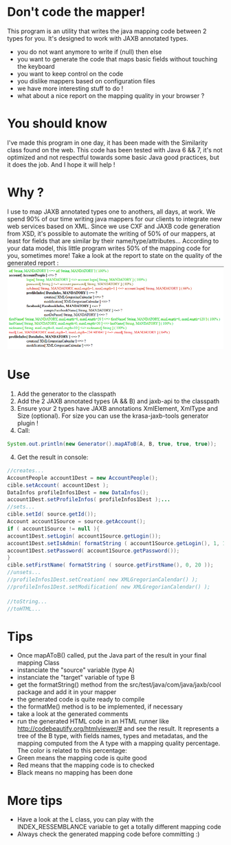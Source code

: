 # Don't code the mapper! 
This program is an utility that writes the java mapping code between 2 types for you. It's designed to work with JAXB annotated types.
- you do not want anymore to write if (null) then else
- you want to generate the code that maps basic fields without touching the keyboard
- you want to keep control on the code
- you dislike mappers based on configuration files
- we have more interesting stuff to do !
- what about a nice report on the mapping quality in your browser ?

# You should know
I've made this program in one day, it has been made with the Similarity class found on the web. This code has been tested with Java 6 && 7, it's not optimized and not respectful towards some basic Java good practices, but it does the job. And I hope it will help !

# Why ?
I use to map JAXB annotated types one to anothers, all days, at work. We spend 90% of our time writing java mappers for our clients to integrate new web services based on XML. Since we use CXF and JAXB code generation from XSD, it's possible to automate the writing of 50% of our mappers, at least for fields that are similar by their name/type/attributes...
According to your data model, this little program writes 50% of the mapping code for you, sometimes more! Take a look at the report to state on the quality of the generated report :
![alt text](https://github.com/gillesofraisse/dontCodeTheMapper/blob/master/generator/htmlReport.png "Sample")

# Use
1. Add the generator to the classpath
2. Add the 2 JAXB annotated types (A && B) and jaxb-api to the classpath
3. Ensure your 2 types have JAXB annotations XmlElement, XmlType and Size (optional). For size you can use the krasa-jaxb-tools generator plugin !
3. Call: 
```java
System.out.println(new Generator().mapAToB(A, B, true, true, true));
```
4. Get the result in console:
```java
//creates...
AccountPeople account1Dest = new AccountPeople();
cible.setAccount( account1Dest );
DataInfos profileInfos1Dest = new DataInfos();
account1Dest.setProfileInfos( profileInfos1Dest );...
//sets...
cible.setId( source.getId());
Account account1Source = source.getAccount();
if ( account1Source != null ){
account1Dest.setLogin( account1Source.getLogin());
account1Dest.setIsAdmin( formatString ( account1Source.getLogin(), 1, 1 ));
account1Dest.setPassword( account1Source.getPassword());
}
cible.setFirstName( formatString ( source.getFirstName(), 0, 20 ));
//unsets...
//profileInfos1Dest.setCreation( new XMLGregorianCalendar() );
//profileInfos1Dest.setModification( new XMLGregorianCalendar() );

//toString...
//toHTML... 
```

# Tips
* Once mapAToB() called, put the Java part of the result in your final mapping Class
* instanciate the "source" variable (type A)
* instanciate the "target" variable of type B
* get the formatString() method from the src/test/java/com/java/jaxb/cool package and add it in your mapper
* the generated code is quite ready to compile
* the formatMe() method is to be implemented, if necessary
* take a look at the generated comments
* run the generated HTML code in an HTML runner like http://codebeautify.org/htmlviewer/# and see the result. It represents a tree of the B type, with fields names, types and metadatas, and the mapping computed from the A type with a mapping quality percentage. The color is related to this percentage:
* Green means the mapping code is quite good
* Red means that the mapping code is to checked
* Black means no mapping has been done

# More tips
* Have a look at the L class, you can play with the INDEX_RESSEMBLANCE variable to get a totally different mapping code
* Always check the generated mapping code before committing :)


